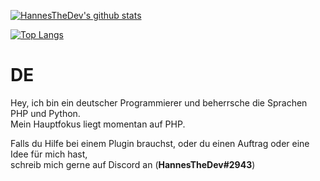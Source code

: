 [![HannesTheDev's github stats](https://github-readme-stats.vercel.app/api?username=hannesthedev)](https://github.com/anuraghazra/github-readme-stats)

[![Top Langs](https://github-readme-stats.vercel.app/api/top-langs/?username=hannesthedev&layout=compact)](https://github.com/anuraghazra/github-readme-stats)

# DE
Hey, ich bin ein deutscher Programmierer und beherrsche die Sprachen PHP und Python.  
Mein Hauptfokus liegt momentan auf PHP.

Falls du Hilfe bei einem Plugin brauchst, oder du einen Auftrag oder eine Idee für mich hast,  
schreib mich gerne auf Discord an (**HannesTheDev#2943**)
